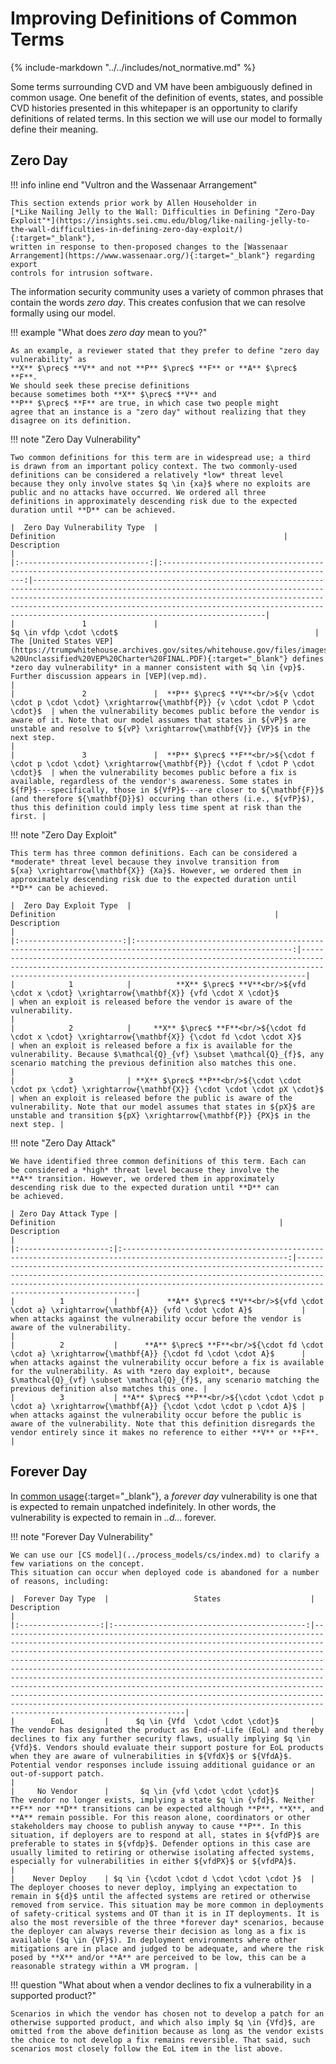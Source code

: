 # Improving Definitions of Common Terms

{% include-markdown "../../includes/not_normative.md" %}

Some terms surrounding CVD and VM have been ambiguously defined in common
usage. One benefit of the definition of events, states, and possible CVD
histories presented in this whitepaper is an opportunity to clarify
definitions of related terms. In this section we will use our model to
formally define their meaning.

## Zero Day

!!! info inline end "Vultron and the Wassenaar Arrangement"

    This section extends prior work by Allen Householder in 
    [*Like Nailing Jelly to the Wall: Difficulties in Defining "Zero-Day Exploit"*](https://insights.sei.cmu.edu/blog/like-nailing-jelly-to-the-wall-difficulties-in-defining-zero-day-exploit/){:target="_blank"},
    written in response to then-proposed changes to the [Wassenaar Arrangement](https://www.wassenaar.org/){:target="_blank"} regarding export 
    controls for intrusion software.

The information security community uses a variety of common phrases that
contain the words *zero day*. This creates confusion that we can resolve
formally using our model.

!!! example "What does *zero day* mean to you?"

    As an example, a reviewer stated that they prefer to define "zero day vulnerability" as
    **X** $\prec$ **V** and not **P** $\prec$ **F** or **A** $\prec$ **F**.
    We should seek these precise definitions
    because sometimes both **X** $\prec$ **V** and
    **P** $\prec$ **F** are true, in which case two people might
    agree that an instance is a "zero day" without realizing that they
    disagree on its definition.

!!! note "Zero Day Vulnerability"

    Two common definitions for this term are in widespread use; a third
    is drawn from an important policy context. The two commonly-used
    definitions can be considered a relatively *low* threat level
    because they only involve states $q \in {xa}$ where no exploits are
    public and no attacks have occurred. We ordered all three
    definitions in approximately descending risk due to the expected
    duration until **D** can be achieved.
    
    |  Zero Day Vulnerability Type  |                                                  Definition                                                   | Description                                                                                                                                                                                                                                                                                                                                |
    |:-----------------------------:|:-------------------------------------------------------------------------------------------------------------:|--------------------------------------------------------------------------------------------------------------------------------------------------------------------------------------------------------------------------------------------------------------------------------------------------------------------------------------------|
    |               1               |                                           $q \in vfdp \cdot \cdot$                                            | The [United States VEP](https://trumpwhitehouse.archives.gov/sites/whitehouse.gov/files/images/External%20-%20Unclassified%20VEP%20Charter%20FINAL.PDF){:target="_blank"} defines *zero day vulnerability* in a manner consistent with $q \in {vp}$. Further discussion appears in [VEP](vep.md).                                                                                                                               |
    |               2               |  **P** $\prec$ **V**<br/>${v \cdot \cdot p \cdot \cdot} \xrightarrow{\mathbf{P}} {v \cdot \cdot P \cdot \cdot}$  | when the vulnerability becomes public before the vendor is aware of it. Note that our model assumes that states in ${vP}$ are unstable and resolve to ${vP} \xrightarrow{\mathbf{V}} {VP}$ in the next step.                                                                                                                               |
    |               3               |  **P** $\prec$ **F**<br/>${\cdot f \cdot p \cdot \cdot} \xrightarrow{\mathbf{P}} {\cdot f \cdot P \cdot \cdot}$  | when the vulnerability becomes public before a fix is available, regardless of the vendor's awareness. Some states in ${fP}$---specifically, those in ${VfP}$---are closer to ${\mathbf{F}}$ (and therefore ${\mathbf{D}}$) occuring than others (i.e., ${vfP}$), thus this definition could imply less time spent at risk than the first. |

!!! note "Zero Day Exploit"

    This term has three common definitions. Each can be considered a
    *moderate* threat level because they involve transition from
    ${xa} \xrightarrow{\mathbf{X}} {Xa}$. However, we ordered them in
    approximately descending risk due to the expected duration until
    **D** can be achieved.
    
    |  Zero Day Exploit Type  |                                                Definition                                                 | Description                                                                                                                                                                                                       |
    |:-----------------------:|:---------------------------------------------------------------------------------------------------------:|-------------------------------------------------------------------------------------------------------------------------------------------------------------------------------------------------------------------|
    |            1            |          **X** $\prec$ **V**<br/>${vfd \cdot x \cdot} \xrightarrow{\mathbf{X}} {vfd \cdot X \cdot}$          | when an exploit is released before the vendor is aware of the vulnerability.                                                                                                                                      |
    |            2            |     **X** $\prec$ **F**<br/>${\cdot fd \cdot x \cdot} \xrightarrow{\mathbf{X}} {\cdot fd \cdot \cdot X}$     | when an exploit is released before a fix is available for the vulnerability. Because $\mathcal{Q}_{vf} \subset \mathcal{Q}_{f}$, any scenario matching the previous definition also matches this one.             |
    |            3            | **X** $\prec$ **P**<br/>${\cdot \cdot \cdot px \cdot} \xrightarrow{\mathbf{X}} {\cdot \cdot \cdot pX \cdot}$ | when an exploit is released before the public is aware of the vulnerability. Note that our model assumes that states in ${pX}$ are unstable and transition ${pX} \xrightarrow{\mathbf{P}} {PX}$ in the next step. |

!!! note "Zero Day Attack"

    We have identified three common definitions of this term. Each can
    be considered a *high* threat level because they involve the
    **A** transition. However, we ordered them in approximately
    descending risk due to the expected duration until **D** can
    be achieved.
    
    | Zero Day Attack Type |                                                 Definition                                                  | Description                                                                                                                                                                                                                                        |
    |:--------------------:|:-----------------------------------------------------------------------------------------------------------:|----------------------------------------------------------------------------------------------------------------------------------------------------------------------------------------------------------------------------------------------------|
    |          1           |           **A** $\prec$ **V**<br/>${vfd \cdot \cdot a} \xrightarrow{\mathbf{A}} {vfd \cdot \cdot A}$           | when attacks against the vulnerability occur before the vendor is aware of the vulnerability.                                                                                                                                                      |
    |          2           |      **A** $\prec$ **F**<br/>${\cdot fd \cdot \cdot a} \xrightarrow{\mathbf{A}} {\cdot fd \cdot \cdot A}$      | when attacks against the vulnerability occur before a fix is available for the vulnerability. As with *zero day exploit*, because $\mathcal{Q}_{vf} \subset \mathcal{Q}_{f}$, any scenario matching the previous definition also matches this one. |
    |          3           | **A** $\prec$ **P**<br/>${\cdot \cdot \cdot p \cdot a} \xrightarrow{\mathbf{A}} {\cdot \cdot \cdot p \cdot A}$ | when attacks against the vulnerability occur before the public is aware of the vulnerability. Note that this definition disregards the vendor entirely since it makes no reference to either **V** or **F**.                                       |

## Forever Day

In [common usage](https://arstechnica.com/information-technology/2012/04/rise-of-ics-forever-day-vulnerabiliities-threaten-critical-infrastructure/){:target="_blank"},
a *forever day* vulnerability is one that is expected
to remain unpatched indefinitely. In other words, the
vulnerability is expected to remain in *..d...* forever.

!!! note "Forever Day Vulnerability"

    We can use our [CS model](../process_models/cs/index.md) to clarify a few variations on the concept.
    This situation can occur when deployed code is abandoned for a number of reasons, including:
    
    |  Forever Day Type  |                   States                    | Description                                                                                                                                                                                                                                                                                                                                                                                                                                                                                                                                                                                                                                                                                   |
    |:------------------:|:-------------------------------------------:|-----------------------------------------------------------------------------------------------------------------------------------------------------------------------------------------------------------------------------------------------------------------------------------------------------------------------------------------------------------------------------------------------------------------------------------------------------------------------------------------------------------------------------------------------------------------------------------------------------------------------------------------------------------------------------------------------|
    |        EoL         |      $q \in {Vfd  \cdot \cdot \cdot}$       | The vendor has designated the product as End-of-Life (EoL) and thereby declines to fix any further security flaws, usually implying $q \in {Vfd}$. Vendors should evaluate their support posture for EoL products when they are aware of vulnerabilities in ${VfdX}$ or ${VfdA}$. Potential vendor responses include issuing additional guidance or an out-of-support patch.                                                                                                                                                                                                                                                                                                                                |
    |     No Vendor      |       $q \in {vfd \cdot \cdot \cdot}$       | The vendor no longer exists, implying a state $q \in {vfd}$. Neither **F** nor **D** transitions can be expected although **P**, **X**, and **A** remain possible. For this reason alone, coordinators or other stakeholders may choose to publish anyway to cause **P**. In this situation, if deployers are to respond at all, states in ${vfdP}$ are preferable to states in ${vfdp}$. Defender options in this case are usually limited to retiring or otherwise isolating affected systems, especially for vulnerabilities in either ${vfdPX}$ or ${vfdPA}$.                                                                                   |
    |    Never Deploy    | $q \in {\cdot \cdot d \cdot \cdot \cdot }$  | The deployer chooses to never deploy, implying an expectation to remain in ${d}$ until the affected systems are retired or otherwise removed from service. This situation may be more common in deployments of safety-critical systems and OT than it is in IT deployments. It is also the most reversible of the three *forever day* scenarios, because the deployer can always reverse their decision as long as a fix is available ($q \in {VF}$). In deployment environments where other mitigations are in place and judged to be adequate, and where the risk posed by **X** and/or **A** are perceived to be low, this can be a reasonable strategy within a VM program. |

!!! question "What about when a vendor declines to fix a vulnerability in a supported product?"

    Scenarios in which the vendor has chosen not to develop a patch for an
    otherwise supported product, and which also imply $q \in {Vfd}$, are
    omitted from the above definition because as long as the vendor exists
    the choice to not develop a fix remains reversible. That said, such
    scenarios most closely follow the EoL item in the list above.
